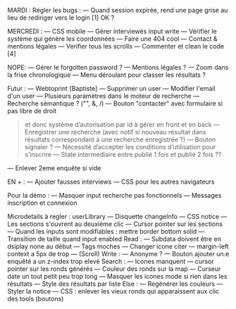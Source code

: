 MARDI :
Régler les bugs :
— Quand session expirée, rend une page grise au lieu de rediriger vers le login [1] OK ?

MERCREDI :
— CSS mobile
— Gérer interviewés input write
— Vérifier le système qui génère les coordonnées
— Faire une 404 cool 
— Contact & mentions légales
— Verifier tous les scrolls
— Commenter et clean le code [4]


NOPE:
— Gérer le forgotten password ?
— Mentions légales ?
— Zoom dans la frise chronologique
— Menu déroulant pour classer les résultats ?

Futur :
— Webtoprint [Baptiste]
— Supprimer un user 
— Modifier l'email d'un user
— Plusieurs paramètres dans le moteur de recherche
— Recherche sémantique ? ("", &, /)
— Bouton "contacter" avec formulaire si pas libre de droit
  > et donc système d’autorisation par id à gérer en front et en back
— Enregistrer une recherche (avec notif si nouveau résultat dans résultats correspondant à une recherche enregistrée ?)
— Bouton signaler ?
— Nécessité d’accepter les conditions d’utilisation pour s’inscrire
— State intermediaire entre publié 1 fois et publié 2 fois ??

— Enlever 2eme enquête si vide

EN + :
— Ajouter fausses interviews
— CSS pour les autres navigateurs

Pour la démo :
— Masquer input recherche pas fonctionnels
— Messages inscription et connexion

Microdetails à regler :
userLibrary
— Disquette changeInfo
— CSS notice
— Les sections s'ouvrent au deuxième clic
— Cursor pointer sur les sections
— Quand les inputs sont modifiables : mettre border bottom solid
— Transition de taille quand input enabled
Read :
— Subdata doivent être en dsiplay none au début
— Tags moches
— Changer icone citer
— margin-left context a 5px de trop
— (Scroll)
Write :
— Anonyme ?
— Bouton ajouter un.e enquêté a un z-index trop elevé
Search :
— Icones manquent
— cursor pointer sur les ronds générés
— Couleur des ronds sur la map
— Curseur date un tout petit peu trop long
— Masquer les icones mode si rien dans les résultats
— Style des résultats par liste
Else :
— Regénérer les couleurs
— Styler la notice
— CSS : enlever les vieux ronds qui apparaissent aux clic des tools (boutons)

